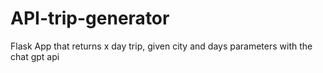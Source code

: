 # API-trip-generator
Flask App that returns x day trip, given city and days parameters with the chat gpt api
